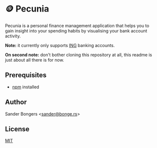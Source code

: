 # 🪙 Pecunia

Pecunia is a personal finance management application that helps you to gain insight into your spending habits by visualising your bank account activity.

**Note:** it currently only supports [ING](https://www.ing.nl) banking accounts.

**On second note:** don't bother cloning this repository at all, this readme is just about all there is for now.

## Prerequisites

- [npm](https://npmjs.com/) installed

## Author

Sander Bongers <[sander@bonge.rs](mailto:sander@bonge.rs)>

## License

[MIT](https://choosealicense.com/licenses/mit/)
